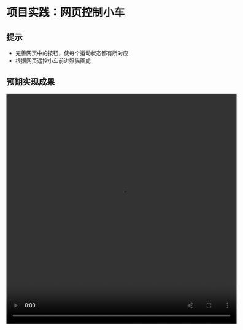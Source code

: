 # 项目实践：网页控制小车
## 提示
- 完善网页中的按钮，使每个运动状态都有所对应
- 根据网页遥控小车前进照猫画虎
## 预期实现成果
<video width="600" height="600" controls>
  <source src="../resource/img/server.mp4" type="video/mp4">
</video>